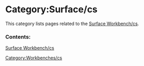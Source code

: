 # Category:Surface/cs
This category lists pages related to the [Surface Workbench/cs](Surface_Workbench/cs.md).

### Contents:

[Surface Workbench/cs](Surface_Workbench/cs.md)

[Category:Workbenches/cs](Category:Workbenches/cs.md)
